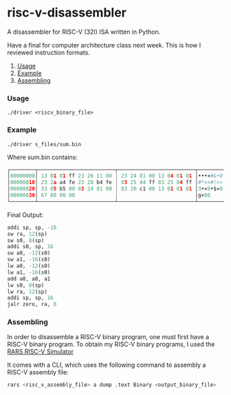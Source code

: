 # risc-v-disassembler

A disassembler for RISC-V (32I) ISA written in Python.

Have a final for computer architecture class next week. This is how I reviewed instruction formats.

1. [Usage](#usage)
1. [Example](#example)
1. [Assembling](#assembling)

### Usage
```
./driver <riscv_binary_file>
```

### Example
```
./driver s_files/sum.bin
```

Where sum.bin contains:
```python
┌────────┬─────────────────────────┬─────────────────────────┬────────┬────────┐
│00000000│ 13 01 01 ff 23 26 11 00 ┊ 23 24 81 00 13 04 01 01 │•••×#&•0┊#$×0••••│
│00000010│ 23 2a a4 fe 23 28 b4 fe ┊ 03 25 44 ff 83 25 04 ff │#*××#(××┊•%D××%•×│
│00000020│ 33 05 b5 00 03 24 81 00 ┊ 83 20 c1 00 13 01 01 01 │3•×0•$×0┊× ×0••••│
│00000030│ 67 80 00 00             ┊                         │g×00    ┊        │
└────────┴─────────────────────────┴─────────────────────────┴────────┴────────┘
```

Final Output:
```python
addi sp, sp, -16
sw ra, 12(sp)
sw s0, 8(sp)
addi s0, sp, 16
sw a0, -12(s0)
sw a1, -16(s0)
lw a0, -12(s0)
lw a1, -16(s0)
add a0, a0, a1
lw s0, 8(sp)
lw ra, 12(sp)
addi sp, sp, 16
jalr zero, ra, 0
```

### Assembling
In order to disassemble a RISC-V binary program, one must first have a RISC-V binary program. To obtain my RISC-V binary programs, I used the [RARS RISC-V Simulator](https://github.com/TheThirdOne/rars)

It comes with a CLI, which uses the following command to assembly a RISC-V assembly file:

```bash
rars <risc_v_assembly_file> a dump .text Binary <output_binary_file>
```

